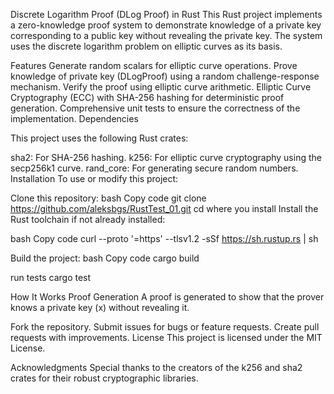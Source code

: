 Discrete Logarithm Proof (DLog Proof) in Rust
This Rust project implements a zero-knowledge proof system to demonstrate knowledge of a private key corresponding to a public key without revealing the private key. The system uses the discrete logarithm problem on elliptic curves as its basis.

Features
Generate random scalars for elliptic curve operations.
Prove knowledge of private key (DLogProof) using a random challenge-response mechanism.
Verify the proof using elliptic curve arithmetic.
Elliptic Curve Cryptography (ECC) with SHA-256 hashing for deterministic proof generation.
Comprehensive unit tests to ensure the correctness of the implementation.
Dependencies

This project uses the following Rust crates:

sha2: For SHA-256 hashing.
k256: For elliptic curve cryptography using the secp256k1 curve.
rand_core: For generating secure random numbers.
Installation
To use or modify this project:

Clone this repository:
bash
Copy code
git clone https://github.com/aleksbgs/RustTest_01.git
cd where you install
Install the Rust toolchain if not already installed:

bash
Copy code
curl --proto '=https' --tlsv1.2 -sSf https://sh.rustup.rs | sh

Build the project:
bash
Copy code
cargo build

run tests
cargo test

How It Works
Proof Generation
A proof is generated to show that the prover knows a private key (x) without revealing it.


Fork the repository.
Submit issues for bugs or feature requests.
Create pull requests with improvements.
License
This project is licensed under the MIT License.

Acknowledgments
Special thanks to the creators of the k256 and sha2 crates for their robust cryptographic libraries.
